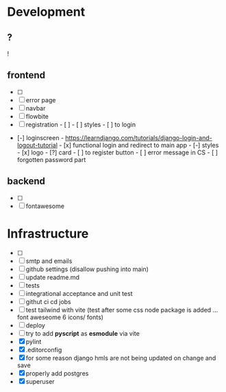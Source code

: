 # Development
?
-
!

## frontend
- [ ]
- [ ] error page
- [ ] navbar
- [ ] flowbite
- [ ] registration
        - [ ]
        - [ ] styles
        - [ ] to login
- [-] loginscreen
        -  https://learndjango.com/tutorials/django-login-and-logout-tutorial
        - [x] functional login and redirect to main app
        - [-] styles
                - [x] logo
                - [?] card
        - [ ] to register button
        - [ ] error message in CS
        - [ ] forgotten password part

## backend
- [ ]
- [ ] fontawesome

# Infrastructure
- [ ]
- [ ] smtp and emails
- [ ] github settings (disallow pushing into main)
- [ ] update readme.md
- [ ] tests
- [ ] integrational acceptance and unit test
- [ ] githut ci cd jobs
- [ ] test tailwind with vite (test after some css node package is added ... font aweseome 6 icons/ fonts)
- [ ] deploy
- [ ] try to add **pyscript** as **esmodule** via vite
- [x] pylint
- [x] .editorconfig
- [x] for some reason django hmls are not being updated on change and save
- [x] properly add postgres
- [x] superuser
